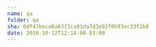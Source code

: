 ```yaml
---
name: qa
folder: qa
sha: 0df47beca6a83f1ca01da7d3e92f0b93ec23f2b8
date: 2016-10-12T12:14:00-03:00
---
```


